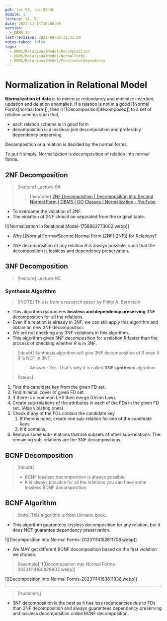 ```yaml
---
pdf: lec-9A, lec-9B-9C
module: 1
lecture: 9A, 9C
date: 2023-11-14T10:08:00
version:
  - DBMS-24
last-revision: 2025-09-26T21:32:00
notes-taken: false
tags:
  - DBMS/RelationalModel/Decomposition
  - DBMS/RelationalModel/NormalForms
  - DBMS/RelationalModel/FunctionalDependency
---
```

# Normalization in Relational Model

**Normalization of data** is to minimize redundancy and minimize insertion, updation and deletion anomalies. 
If a relation is not in a good [[Normal Forms|normal form]], then it [[Decomposition|decomposed]] to a set of relation schema such that,
- each relation schema is in good form
- decomposition is a lossless-join decomposition and preferably dependency preserving.

Decomposition or a relation is decided by the normal forms.

To put it simply, Normalization is decomposition of relation into normal forms. 

## 2NF Decomposition
> [!lecture] Lecture-9A
>> [!youtube] [2NF Decomposition | Decomposition into Second Normal Form | DBMS | GO Classes | Normalization - YouTube](https://www.youtube.com/watch?v=6WGQqyVmlL0)

- To overcome the violation of 2NF.
- The violation of 2NF should be separated from the original table.

![[Normalization in Relational Model-1758882773002.webp]]

- Why [[Normal Forms#Second Normal Form (2NF)|2NF]] for Relations?

- 2NF decomposition of any relation ${} R$ is always possible, such that the decomposition is lossless and dependency preservation.


## 3NF Decomposition
> [!lecture] Lecture-9C

### Synthesis Algorithm
> [!NOTE] This is from a research paper by Philip A. Bernstein
- This algorithm guarantees **lossless and dependency preserving** 3NF decomposition for all the relations.
- Even if a relation is already in 3NF, we can still apply this algorithm and obtain an new 3NF decomposition.
- We are not checking any 3NF violations in this algorithm.
- This algorithm gives 3NF decomposition for a relation $R$ faster than the process of checking whether $R$ is in 3NF.

> [!doubt] 
> Synthesis algorithm will give 3NF decomposition of $R$ even if $R$ is NOT in 3NF.
>> Answer : Yes. That's why it is called **3NF synthesis** algorithm

> [!steps] 

1. Find the candidate key from the given FD set.
2. Find minimal cover of given FD set.
3. If there is a common LHS then merge (Union Law).
4. Create sub-relations of the attributes in each of the FDs in the given FD set. (Also violating ones)
5. Check if any of the FDs contain the candidate key
	1. If there is none, create one sub-relation for one of the candidate keys.
	2. If it contains, 
6. Remove some sub-relations that are subsets of other sub-relations. The remaining sub-relations are the 3NF decompositions. 


## BCNF Decomposition

> [!doubt] 
> - BCNF lossless decomposition is always possible
> - It is always possible for all the relations you can have some lossless BCNF decomposition


## BCNF Algorithm

> [!info] This algorithm is from Ullmann book.

- This algorithm guarantees lossless decomposition for any relation, but it does NOT guarantee dependency preservation.

![[Decomposition into Normal Forms-20231114152611706.webp]]

- We MAY get different BCNF decomposition based on the first violation we choose.


> [!example] 
> ![[Decomposition into Normal Forms-20231114160828803.webp]]

![[Decomposition into Normal Forms-20231114163811836.webp]]



---


> [!summary] 

- 3NF decomposition is the best as it has less redundancies due to FDs than 2NF decomposition and always guarantees dependency preserving and lossless decomposition unlike BCNF decomposition.